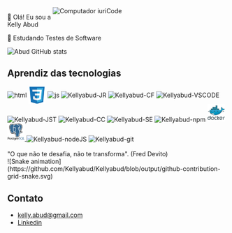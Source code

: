 <img src="https://raw.githubusercontent.com/MicaelliMedeiros/micaellimedeiros/master/image/computer-illustration.png" min-width="400px" max-width="400px" width="400px" align="right" alt="Computador iuriCode">





👋 Olá! Eu sou a  Kelly Abud

🌱 Estudando Testes de Software

![Abud GitHub stats](https://github-readme-stats.vercel.app/api?username=Kellyabud&show_icons=true&theme=dracula&count_private=true)
 

## Aprendiz das tecnologias

<div style="display: inline_block">
  <img align="center" alt="html" src="https://img.shields.io/badge/HTML5-E34F26?style=for-the-badge&logo=html5&logoColor=white" />
  <img align="center" alt="Kellyabud-CSS" height="40" width="40" src="https://raw.githubusercontent.com/devicons/devicon/master/icons/css3/css3-original.svg">
  <img align="center" alt="js" src="https://img.shields.io/badge/JavaScript-F7DF1E?style=for-the-badge&logo=javascript&logoColor=black" />
 <img align="center" alt="Kellyabud-JR" height="40" width="50" src="https://cdn.jsdelivr.net/gh/devicons/devicon/icons/jira/jira-original-wordmark.svg">
 <img align="center" alt="Kellyabud-CF" height="40" width="50" src="https://cdn.jsdelivr.net/gh/devicons/devicon/icons/confluence/confluence-original.svg">
  <img align="center" alt="Kellyabud-VSCODE" height="40" width="40" src="https://cdn.jsdelivr.net/gh/devicons/devicon/icons/vscode/vscode-original-wordmark.svg">
 <img align="center" alt="Kellyabud-JST" height="40" width="50" src="https://cdn.jsdelivr.net/gh/devicons/devicon/icons/jest/jest-plain.svg">
 <img align="center" alt="Kellyabud-CC" height="40" width="50" src="https://cdn.jsdelivr.net/gh/devicons/devicon/icons/cucumber/cucumber-plain.svg">
 <img align="center" alt="Kellyabud-SE" height="40" width="50" src="https://cdn.jsdelivr.net/gh/devicons/devicon/icons/selenium/selenium-original.svg">
 <img align="center" alt="Kellyabud-npm" height="40" width="40" src="https://cdn.jsdelivr.net/gh/devicons/devicon/icons/npm/npm-original-wordmark.svg">
 <a href="https://www.docker.com/" target="_blank" rel="noreferrer"> <img src="https://raw.githubusercontent.com/devicons/devicon/master/icons/docker/docker-original-wordmark.svg" alt="docker" width="40" height="40"/> </a>
 <a href="https://www.postgresql.org" target="_blank" rel="noreferrer"> <img src="https://raw.githubusercontent.com/devicons/devicon/master/icons/postgresql/postgresql-original-wordmark.svg" alt="postgresql" width="40" height="40"/> </a>
 <img align="center" alt="Kellyabud-nodeJS" height="40" width="40" src="https://cdn.jsdelivr.net/gh/devicons/devicon/icons/nodejs/nodejs-plain-wordmark.svg">
 <img align="center" alt="Kellyabud-git" height="40" width="40" src="https://cdn.jsdelivr.net/gh/devicons/devicon/icons/git/git-plain-wordmark.svg">
  


  </div><br/>
"O que não te desafia, não te transforma". (Fred Devito)<br>
![Snake animation](https://github.com/Kellyabud/Kellyabud/blob/output/github-contribution-grid-snake.svg)

## Contato
- kelly.abud@gmail.com<br/>
- [Linkedin](https://www.linkedin.com/in/kelly-abud/)
  


